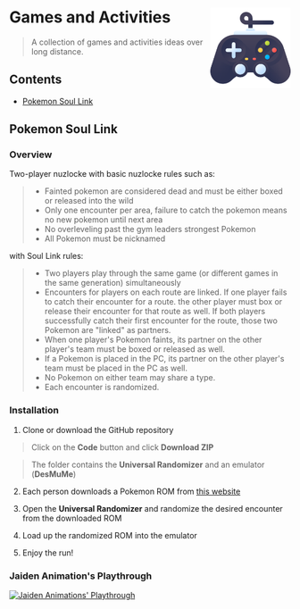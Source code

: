 
# Games and Activities <img src="console.png" align="right" width="144"/>

> A collection of games and activities ideas over long distance.

## Contents

- [Pokemon Soul Link](#soul-link)

## Pokemon Soul Link

### Overview

Two-player nuzlocke with basic nuzlocke rules such as:

> - Fainted pokemon are considered dead and must be either boxed or released into the wild
> - Only one encounter per area, failure to catch the pokemon means no new pokemon until next area
> - No overleveling past the gym leaders strongest Pokemon
> - All Pokemon must be nicknamed

with Soul Link rules:

> - Two players play through the same game (or different games in the same generation) simultaneously
> - Encounters for players on each route are linked. If one player fails to catch their encounter for a route.
the other player must box or release their encounter for that route as well. If both players successfully catch their
first encounter for the route, those two Pokemon are "linked" as partners.
> - When one player's Pokemon faints, its partner on the other player's team must be boxed or released as well.
> - If a Pokemon is placed in the PC, its partner on the other player's team must be placed in the PC as well.
> - No Pokemon on either team may share a type.
> - Each encounter is randomized.


### Installation

1. Clone or download the GitHub repository

> Click on the **Code** button and click **Download ZIP**

> The folder contains the **Universal Randomizer** and an emulator (**DesMuMe**)

2. Each person downloads a Pokemon ROM from [this website](https://r-roms.github.io/megathread/popular/#pokemon)

3. Open the **Universal Randomizer** and randomize the desired encounter from the downloaded ROM 

4. Load up the randomized ROM into the emulator

5. Enjoy the run!

### Jaiden Animation's Playthrough

[![Jaiden Animations' Playthrough](https://img.youtube.com/vi/HePvLYiZVko/maxresdefault.jpg)](https://www.youtube.com/watch?v=HePvLYiZVko)
